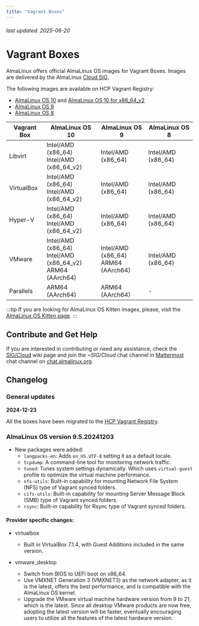 ```yaml
---
title: "Vagrant Boxes"
---
```


###### last updated: 2025-06-20

# Vagrant Boxes

AlmaLinux offers official AlmaLinux OS images for Vagrant Boxes. Images are delivered by the AlmaLinux [Cloud SIG](https://wiki.almalinux.org/sigs/Cloud.html).

The following images are available on HCP Vagrant Registry:

- [AlmaLinux OS 10](https://portal.cloud.hashicorp.com/vagrant/discover/almalinux/10) and [AlmaLinux OS 10 for x86_64_v2](https://portal.cloud.hashicorp.com/vagrant/discover/almalinux/10-x86_64_v2)
- [AlmaLinux OS 9](https://portal.cloud.hashicorp.com/vagrant/discover/almalinux/9)
- [AlmaLinux OS 8](https://portal.cloud.hashicorp.com/vagrant/discover/almalinux/8)

| Vagrant Box | AlmaLinux OS 10                                                | AlmaLinux OS 9                        | AlmaLinux OS 8     |
| ----------- | -------------------------------------------------------------- | ------------------------------------- | ------------------ |
| Libvirt     | Intel/AMD (x86_64)<br>Intel/AMD (x86_64_v2)                    | Intel/AMD (x86_64)                    | Intel/AMD (x86_64) |
| VirtualBox  | Intel/AMD (x86_64)<br>Intel/AMD (x86_64_v2)                    | Intel/AMD (x86_64)                    | Intel/AMD (x86_64) |
| Hyper-V     | Intel/AMD (x86_64)<br>Intel/AMD (x86_64_v2)                    | Intel/AMD (x86_64)                    | Intel/AMD (x86_64) |
| VMware      | Intel/AMD (x86_64)<br>Intel/AMD (x86_64_v2)<br>ARM64 (AArch64) | Intel/AMD (x86_64)<br>ARM64 (AArch64) | Intel/AMD (x86_64) |
| Parallels   | ARM64 (AArch64)                                                | ARM64 (AArch64)                       | -                  |

:::tip
If you are looking for AlmaLinux OS Kitten images, please, visit the [AlmaLinux OS Kitten page](/development/almalinux-os-kitten-10).
:::

## Contribute and Get Help

If you are interested in contributing or need any assistance, check the [SIG/Cloud](/sigs/Cloud) wiki page and join the _~SIG/Cloud_ chat channel in [Mattermost](https://chat.almalinux.org/almalinux/channels/sigcloud) chat channel on [chat.almalinux.org](https://chat.almalinux.org).

## Changelog

### General updates

**2024-12-23**

All the boxes have been migrated to the [HCP Vagrant Registry](https://portal.cloud.hashicorp.com/vagrant/discover/almalinux).

### AlmaLinux OS version **9.5.20241203**

- New packages were added:
  - `langpacks-en`: Adds `en_US.UTF-8` setting it as a default locale.
  - `tcpdump`: A command-line tool for monitoring network traffic.
  - `tuned`: Tunes system settings dynamically. Which uses `virtual-guest` profile to optimize the virtual machine performance.
  - `nfs-utils`: Built-in capability for mounting Network File System (NFS) type of Vagrant synced folders.
  - `cifs-utils`: Built-in capability for mounting Server Message Block (SMB) type of Vagrant synced folders.
  - `rsync`: Built-in capability for Rsync type of Vagrant synced folders.

#### Provider specific changes:

- virtualbox
  - Built in VirtualBox 7.1.4, with Guest Additions included in the same version.

- vmware_desktop
  - Switch from BIOS to UEFI boot on x86_64.
  - Use VMXNET Generation 3 (VMXNET3) as the network adapter, as it is the latest, offers the best performance, and is compatible with the AlmaLinux OS kernel.
  - Upgrade the VMware virtual machine hardware version from 9 to 21, which is the latest. Since all desktop VMware products are now free, adopting the latest version will be faster, eventually encouraging users to utilize all the features of the latest hardware version.
